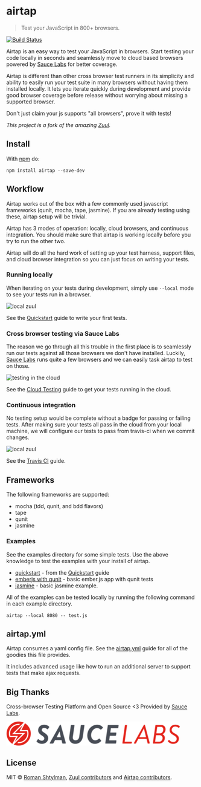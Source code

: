 # airtap

> Test your JavaScript in 800+ browsers.

[![Build Status](https://travis-ci.org/airtap/airtap.svg?branch=master)](https://travis-ci.org/airtap/airtap)

Airtap is an easy way to test your JavaScript in browsers. Start testing your code locally in seconds and seamlessly move to cloud based browsers powered by [Sauce Labs](https://saucelabs.com/) for better coverage.

Airtap is different than other cross browser test runners in its simplicity and ability to easily run your test suite in many browsers without having them installed locally. It lets you iterate quickly during development and provide good browser coverage before release without worrying about missing a supported browser.

Don't just claim your js supports "all browsers", prove it with tests!

*This project is a fork of the amazing [Zuul](https://github.com/defunctzombie/zuul).*

## Install

With [npm](https://npmjs.org) do:

```
npm install airtap --save-dev
```

## Workflow

Airtap works out of the box with a few commonly used javascript frameworks (qunit, mocha, tape, jasmine). If you are already testing using these, airtap setup will be trivial.

Airtap has 3 modes of operation: locally, cloud browsers, and continuous integration. You should make sure that airtap is working locally before you try to run the other two.

Airtap will do all the hard work of setting up your test harness, support files, and cloud browser integration so you can just focus on writing your tests.

### Running locally

When iterating on your tests during development, simply use `--local` mode to see your tests run in a browser.

![local zuul](https://raw.github.com/defunctzombie/zuul/gh-pages/develop-tests-locally.png)

See the [Quickstart](./doc/quickstart.md) guide to write your first tests.

### Cross browser testing via Sauce Labs

The reason we go through all this trouble in the first place is to seamlessly run our tests against all those browsers we don't have installed. Luckily, [Sauce Labs](https://saucelabs.com/) runs quite a few browsers and we can easily task airtap to test on those.

![testing in the cloud](https://raw.github.com/defunctzombie/zuul/gh-pages/double-check-with-sauce.png)

See the [Cloud Testing](./doc/cloud-testing.md) guide to get your tests running in the cloud.

### Continuous integration

No testing setup would be complete without a badge for passing or failing tests. After making sure your tests all pass in the cloud from your local machine, we will configure our tests to pass from travis-ci when we commit changes.

![local zuul](https://raw.github.com/defunctzombie/zuul/gh-pages/finalize-with-travis.png)

See the [Travis CI](./doc/travis-ci.md) guide.

## Frameworks

The following frameworks are supported:

* mocha (tdd, qunit, and bdd flavors)
* tape
* qunit
* jasmine

### Examples

See the examples directory for some simple tests. Use the above knowledge to test the examples with your install of airtap.

* [quickstart](https://github.com/airtap/airtap/tree/master/examples/quickstart) - from the [Quickstart](./doc/quickstart.md) guide
* [emberjs with qunit](https://github.com/airtap/airtap/tree/master/examples/ember_w_qunit) - basic ember.js app with qunit tests
* [jasmine](https://github.com/airtap/airtap/tree/master/examples/jasmine) - basic jasmine example.

All of the examples can be tested locally by running the following command in each example directory.

```
airtap --local 8080 -- test.js
```

## airtap.yml

Airtap consumes a yaml config file. See the [airtap.yml](./doc/airtap.yml.md) guide for all of the goodies this file provides.

It includes advanced usage like how to run an additional server to support tests that make ajax requests.

## Big Thanks

Cross-browser Testing Platform and Open Source <3 Provided by [Sauce Labs](https://saucelabs.com).

![Sauce Labs logo](./sauce-labs-logo.png)

## License

MIT © [Roman Shtylman](https://github.com/defunctzombie), [Zuul contributors](https://github.com/defunctzombie/zuul/graphs/contributors) and [Airtap contributors](https://github.com/airtap).
